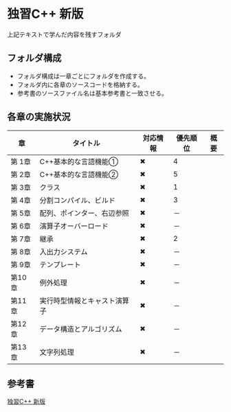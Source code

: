 # 独習C++ 新版
上記テキストで学んだ内容を残すフォルダ

## フォルダ構成
 - フォルダ構成は一章ごとにフォルダを作成する。
 - フォルダ内に各章のソースコードを格納する。
 - 参考書のソースファイル名は基本参考書と一致させる。

## 各章の実施状況

|章|タイトル|対応情報|優先順位|概要|
|----|----|----|----|----|
|第 1章| C++基本的な言語機能① | ✖ | 4 | |
|第 2章| C++基本的な言語機能② | ✖ | 5 | |
|第 3章| クラス | ✖ | 1 | |
|第 4章| 分割コンパイル、ビルド | ✖ | 3 | |
|第 5章| 配列、ポインター、右辺参照 | ✖ | － | |
|第 6章| 演算子オーバーロード | ✖ | － | |
|第 7章| 継承 | ✖ | 2 | |
|第 8章| 入出力システム | ✖ | － | |
|第 9章| テンプレート | ✖ | － | |
|第10章| 例外処理 | ✖ | － | |
|第11章| 実行時型情報とキャスト演算子 | ✖ | － | |
|第12章| データ構造とアルゴリズム | ✖ | － | |
|第13章| 文字列処理 | ✖ | － | |

## 参考書
[独習C++ 新版](https://www.amazon.co.jp/%E7%8B%AC%E7%BF%92C-%E6%96%B0%E7%89%88-%E9%AB%98%E6%A9%8B-%E8%88%AA%E5%B9%B3-ebook/dp/B07XQ5TWY2/ref=sr_1_1?__mk_ja_JP=%E3%82%AB%E3%82%BF%E3%82%AB%E3%83%8A&dchild=1&keywords=%E7%8B%AC%E7%BF%92C%2B%2B&qid=1594271834&sr=8-1)